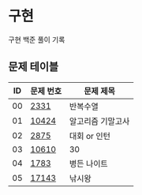 # 구현 <Implementation>
구현 백준 풀이 기록
## 문제 테이블
|ID|문제 번호|문제 제목|
|---|------|---|
|00|[2331](https://www.acmicpc.net/problem/2331)|반복수열|
|01|[10424](https://www.acmicpc.net/problem/10424)|알고리즘 기말고사|
|02|[2875](https://www.acmicpc.net/problem/2875)|대회 or 인턴|
|03|[10610](https://www.acmicpc.net/problem/10610)|30|
|04|[1783](https://www.acmicpc.net/problem/1783)|병든 나이트|
|05|[17143](https://www.acmicpc.net/problem/17143)|낚시왕|

